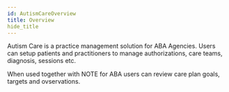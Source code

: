 ```yaml
---
id: AutismCareOverview
title: Overview
hide_title
---
```

Autism Care is a practice management solution for ABA Agencies. Users can setup patients and practitioners to manage authorizations, care teams, diagnosis, sessions etc. 

When used together with NOTE for ABA users can review care plan goals, targets and ovservations. 


